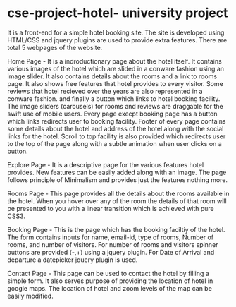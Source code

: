 # cse-project-hotel- university project
It is a front-end for a simple hotel booking site. The site is developed using HTML/CSS and jquery plugins are used to provide extra features. There are total 5 webpages of the website.

Home Page - It is a indroductionary page about the hotel itself. It contains various images of the hotel which are slided in a conware fashion using an image slider. It also contains details about the rooms and a link to rooms page. It also shows free features that hotel provides to every visitor. Some reviews that hotel recieved over the years are also represented in a conware fashion. and finally a button which links to hotel booking facility. The image sliders (carousels) for rooms and reviews are draggable for the swift use of mobile users. Every page execpt booking page has a button which links redirects user to booking facility. Footer of every page contains some details about the hotel and address of the hotel along with the social links for the hotel. Scroll to top facility is also provided which redirects user to the top of the page along with a subtle animation when user clicks on a button.

Explore Page - It is a descriptive page for the various features hotel provides. New features can be easily added along with an image. The page follows principle of Minimalism and provides just the features nothing more.

Rooms Page - This page provides all the details about the rooms available in the hotel. When you hover over any of the room the details of that room will pe presented to you with a linear transition which is achieved with pure CSS3.

Booking Page - This is the page which has the booking faciltiy of the hotel. The form contains inputs for name, email-id, type of rooms, Number of rooms, and number of visitors. For number of rooms and visitors spinner buttons are provided (-,+) using a jquery plugin. For Date of Arrival and departure a datepicker jquery plugin is used.

Contact Page - This page can be used to contact the hotel by filling a simple form. It also serves purpose of providing the location of hotel in google maps. The location of hotel and zoom levels of the map can be easily modified.
